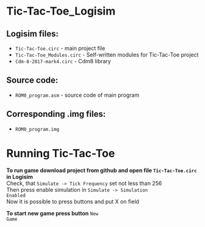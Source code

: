 # Tic-Tac-Toe_Logisim

## Logisim files:
* <code>Tic-Tac-Toe.circ</code> - main project file
* <code>Tic-Tac-Toe_Modules.circ</code> - Self-written modules for Tic-Tac-Toe project
* <code>Cdm-8-2017-mark4.circ</code> - Cdm8 library

## Source code:
* <code>ROM0_program.asm</code> - source code of main program

## Corresponding .img files:
* <code>ROM0_program.img</code>

# Running Tic-Tac-Toe
**To run game download project from github and open file <code>Tic-Tac-Toe.circ</code> in Logisim**  
Check, that <code>Simulate -> Tick Frequency</code> set not less than 256  
Then press enable simulation in <code>Simulate -> Simulation Enabled</code>  
Now it is possible to press buttons and put X on field  

**To start new game press button** <code>New Game</code>
